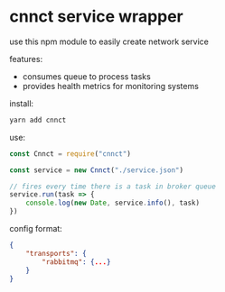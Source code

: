 # cnnct service wrapper

use this npm module to easily create network service

features:
- consumes queue to process tasks
- provides health metrics for monitoring systems

install:

```bash
yarn add cnnct
```

use:

```javascript
const Cnnct = require("cnnct")

const service = new Cnnct("./service.json")

// fires every time there is a task in broker queue
service.run(task => {
    console.log(new Date, service.info(), task)
})
```

config format:

```json
{
    "transports": {
        "rabbitmq": {...}
    }
}
```
